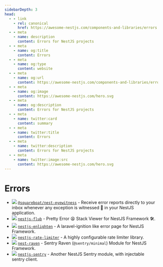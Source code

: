 ```yaml
---
sidebarDepth: 3
head:
  - - link
    - rel: canonical
      href: https://awesome-nestjs.com/components-and-libraries/errors.html
  - - meta
    - name: description
      content: Errors for NestJS projects
  - - meta
    - name: og:title
      content: Errors
  - - meta
    - name: og:type
      content: website
  - - meta
    - name: og:url
      content: https://awesome-nestjs.com/components-and-libraries/errors.html
  - - meta
    - name: og:image
      content: https://awesome-nestjs.com/hero.svg
  - - meta
    - name: og:description
      content: Errors for NestJS projects
  - - meta
    - name: twitter:card
      content: summary
  - - meta
    - name: twitter:title
      content: Errors
  - - meta
    - name: twitter:description
      content: Errors for NestJS projects
  - - meta
    - name: twitter:image:src
      content: https://awesome-nestjs.com/hero.svg
---
```


# Errors

- ![](https://img.shields.io/github/stars/squareboat/nest-eyewitness.svg?style=flat-square) [`@squareboat/nest-eyewitness`](https://github.com/squareboat/nest-eyewitness) - Receive error reports directly to your inbox whenever any exception is witnessed 👀 in your NestJS application.
- ![](https://img.shields.io/github/stars/shekohex/nestjs-flub.svg?style=flat-square) [`nestjs-flub`](https://github.com/shekohex/nestjs-flub) - Pretty Error :tired_face: Stack Viewer for NestJS Framework :hammer_and_wrench:.
- ![](https://img.shields.io/github/stars/ozkanonur/nestjs-enlighten.svg?style=flat-square) [`nestjs-enlighten`](https://github.com/ozkanonur/nestjs-enlighten) - A laravel-ignition like error page for NestJS Framework.
- ![](https://img.shields.io/github/stars/ozkanonur/nestjs-rate-limiter.svg?style=flat-square) [`nestjs-rate-limiter`](https://github.com/ozkanonur/nestjs-rate-limiter) - A highly configurable rate limiter library.
- ![](https://img.shields.io/github/stars/mentos1386/nest-raven.svg?style=flat-square) [`nest-raven`](https://github.com/mentos1386/nest-raven) - Sentry Raven (`@sentry/minimal`) Module for NestJS Framework.
- ![](https://img.shields.io/github/stars/ntegral/nestjs-sentry.svg?style=flat-square) [`nestjs-sentry`](https://github.com/ntegral/nestjs-sentry) - Another NestJS Sentry module, with injectable sentry client.
